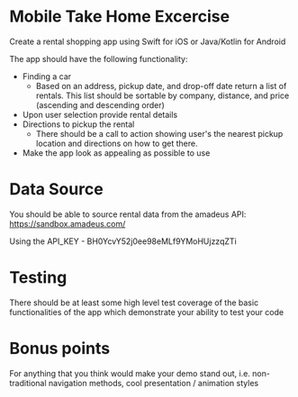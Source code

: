 # Mobile Take Home Excercise

Create a rental shopping app using Swift for iOS or Java/Kotlin for Android

The app should have the following functionality:
* Finding a car
  * Based on an address, pickup date, and drop-off date return a list of rentals.  This list should be sortable by company, distance, and price (ascending and descending order)
* Upon user selection provide rental details
* Directions to pickup the rental
  *  There should be a call to action showing user's the nearest pickup location and directions on how to get there.
* Make the app look as appealing as possible to use

# Data Source
You should be able to source rental data from the amadeus API:
https://sandbox.amadeus.com/

Using the API_KEY - BH0YcvY52j0ee98eMLf9YMoHUjzzqZTi

# Testing
There should be at least some high level test coverage of the basic functionalities of the app which demonstrate your ability to test your code

# Bonus points
For anything that you think would make your demo stand out, i.e. non-traditional navigation methods, cool presentation / animation styles
